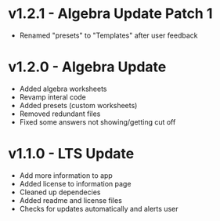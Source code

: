 # v1.2.1 - Algebra Update Patch 1
- Renamed "presets" to "Templates" after user feedback

# v1.2.0 - Algebra Update
- Added algebra worksheets
- Revamp interal code
- Added presets (custom worksheets)
- Removed redundant files
- Fixed some answers not showing/getting cut off

# v1.1.0 - LTS Update
- Add more information to app
- Added license to information page
- Cleaned up dependecies
- Added readme and license files
- Checks for updates automatically and alerts user